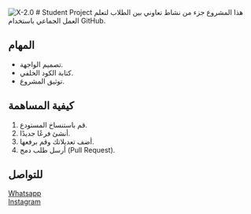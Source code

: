 <img alt="X-2.0" wight ="300" src="https://i.postimg.cc/Z5Gzr6CW/IMG-20241121-235607-918.jpg">
# Student Project
هذا المشروع جزء من نشاط تعاوني بين الطلاب لتعلم العمل الجماعي باستخدام GitHub.

## المهام
- تصميم الواجهة.
- كتابة الكود الخلفي.
- توثيق المشروع.

## كيفية المساهمة
1. قم باستنساخ المستودع.
2. أنشئ فرعًا جديدًا.
3. أضف تعديلاتك وقم برفعها.
4. أرسل طلب دمج (Pull Request).


## للتواصل 
<a href="https://wa.me/qr/55RLGRAK4NNCN1">Whatsapp</a>
<br>
<a href="https://www.instagram.com/f.7yw/profilecard/?igsh=MjNwNWNkcWloNXA2">Instagram</a>
